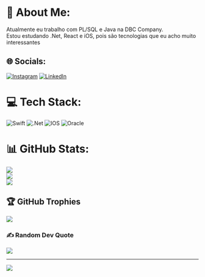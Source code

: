 # 💫 About Me:
Atualmente eu trabalho com PL/SQL e Java na DBC Company.<br>Estou estudando .Net, React e iOS, pois são tecnologias que eu acho muito interessantes


## 🌐 Socials:
[![Instagram](https://img.shields.io/badge/Instagram-%23E4405F.svg?logo=Instagram&logoColor=white)](https://instagram.com/wagnerr_) [![LinkedIn](https://img.shields.io/badge/LinkedIn-%230077B5.svg?logo=linkedin&logoColor=white)](https://linkedin.com/in/wagner-rodrigues92) 

# 💻 Tech Stack:
![Swift](https://img.shields.io/badge/swift-F54A2A?style=for-the-badge&logo=swift&logoColor=white) ![.Net](https://img.shields.io/badge/.NET-5C2D91?style=for-the-badge&logo=.net&logoColor=white) ![IOS](https://img.shields.io/badge/IOS-%2320232a.svg?style=for-the-badge&logo=apple&logoColor=white) ![Oracle](https://img.shields.io/badge/Oracle-F80000?style=for-the-badge&logo=oracle&logoColor=white)
# 📊 GitHub Stats:
![](https://github-readme-stats.vercel.app/api?username=wagnerr92&theme=dark&hide_border=false&include_all_commits=false&count_private=false)<br/>
![](https://github-readme-streak-stats.herokuapp.com/?user=wagnerr92&theme=dark&hide_border=false)<br/>
![](https://github-readme-stats.vercel.app/api/top-langs/?username=wagnerr92&theme=dark&hide_border=false&include_all_commits=false&count_private=false&layout=compact)

## 🏆 GitHub Trophies
![](https://github-profile-trophy.vercel.app/?username=wagnerr92&theme=radical&no-frame=false&no-bg=false&margin-w=4)

### ✍️ Random Dev Quote
![](https://quotes-github-readme.vercel.app/api?type=horizontal&theme=radical)

---
[![](https://visitcount.itsvg.in/api?id=wagnerr92&icon=0&color=0)](https://visitcount.itsvg.in)

<!-- Proudly created with GPRM ( https://gprm.itsvg.in ) -->
